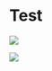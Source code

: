 # Test
 
<sup> <img src="https://img.shields.io/badge/이름-색상코드?style=flat-square&logo=로고명&logoColor=로고색"/> </sup>

<img src="https://img.shields.io/badge/Firebase-FFCA28?style=flat-square&logo=firebase&logoColor=white"/>
